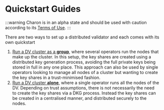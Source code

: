 # Quickstart Guides

:::warning Charon is in an alpha state and should be used with caution according to its [Terms of Use](https://obol.tech/terms.pdf). :::

There are two ways to set up a distributed validator and each comes with its own quickstart

1. [Run a DV cluster as a **group**](group/index.md), where several operators run the nodes that make up the cluster. In this setup, the key shares are created using a distributed key generation process, avoiding the full private keys being stored in full in any one place. This approach can also be used by single operators looking to manage all nodes of a cluster but wanting to create the key shares in a trust-minimised fashion.
2. [Run a DV cluster **alone**](https://github.com/ObolNetwork/obol-docs/blob/main/versioned_docs/version-v0.17.1/int/quickstart/quickstart/alone/create-keys/README.md), where a single operator runs all the nodes of the DV. Depending on trust assumptions, there is not necessarily the need to create the key shares via a DKG process. Instead the key shares can be created in a centralised manner, and distributed securely to the nodes.
